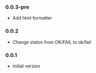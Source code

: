 ### 0.0.3-pre
* Add html formatter 

### 0.0.2
* Change status from OK/FAIL to ok/fail

### 0.0.1
* Initial version

